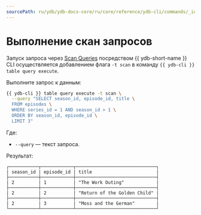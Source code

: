 ```yaml
---
sourcePath: ru/ydb/ydb-docs-core/ru/core/reference/ydb-cli/commands/_includes/scan-query.md
---
```

# Выполнение скан запросов

Запуск запроса через [Scan Queries](../../../../concepts/scan_query.md) посредством {{ ydb-short-name }} CLI осуществляется добавлением флага `-t scan` в команду `{{ ydb-cli }} table query execute`.

Выполните запрос к данным:

```bash
{{ ydb-cli }} table query execute -t scan \
  --query "SELECT season_id, episode_id, title \
  FROM episodes \
  WHERE series_id = 1 AND season_id > 1 \
  ORDER BY season_id, episode_id \
  LIMIT 3"
```

Где:

* `--query` — текст запроса.

Результат:

```text
┌───────────┬────────────┬──────────────────────────────┐
| season_id | episode_id | title                        |
├───────────┼────────────┼──────────────────────────────┤
| 2         | 1          | "The Work Outing"            |
├───────────┼────────────┼──────────────────────────────┤
| 2         | 2          | "Return of the Golden Child" |
├───────────┼────────────┼──────────────────────────────┤
| 2         | 3          | "Moss and the German"        |
└───────────┴────────────┴──────────────────────────────┘
```
